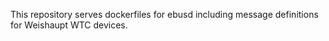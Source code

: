 This repository serves dockerfiles for ebusd including message definitions for Weishaupt WTC devices.

